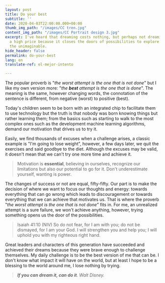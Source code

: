 ```yaml
---
layout: post
title: Do your best
subtitle: ''
date: 2020-04-03T22:00:00.000+00:00
thumb_img_path: "/images/CC tren.jpg"
content_img_path: "/images/CC Portrait design 3.jpg"
excerpt: I've heard that dreaming costs nothing, but perhaps not dreaming comes at
  a high price because it closes the doors of possibilities to explore and achieve
  the unimaginable.
hide_header: false
permalink: do-your-best
lang: en
translate-ref: el-mejor-intento

---
```

The popular proverb is "_the worst attempt is the one that is not done_" but I like my own version more: "_the **best** attempt is the one that is done_". The meaning is the same, however changing words, the connotation of the sentence is different, from negative (worst) to positive (best).

Today's children seem to be born with an integrated chip to facilitate them to use technology but the truth is that nobody was born knowing things but rather learning them; from the basics such as starting to walk to the most complex ones such as the development machine learning algorithms, demand our motivation that drives us to try it.

Easily, we find thousands of excuses when a challenge arises, a classic example is "I'm going to lose weight", however, a few days later, we quit the exercises and said goodbye to the diet. Although the excuses may be valid, it doesn't mean that we can't try one more time and achieve it.

> Motivation is **essential**, believing in ourselves, recognize our limitations but also our potential to go for it. Don't underestimate yourself, wanting is power.

The changes of success or not are equal, fifty-fifty. Our part is to make the decision of where we want to focus our thoughts and energy: towards everything that can go wrong which leads to discouragement or towards everything that we can achieve that motivates us. That is where the proverb "_the worst attempt is the one that is not done_" fits in. For me, an unrealized attempt is a sure failure, we won't achieve anything, however, trying something opens us the door of the possibilities. 

> Isaiah 41:10 (NIV) So do not fear, for I am with you; do not be dismayed, for I am your God. I will strengthen you and help you; I will uphold you with my righteous right hand.

Great leaders and characters of this generation have succeeded and achieved their dreams because they were brave enough to challenge themselves. My daily challenge is to be the best version of me that can be. I don't know what impact it will have on the world, but at least I hope to be a blessing to the world around me, I lose nothing by trying.

> **_If you can dream it, can do it_**_. Walt Disney._